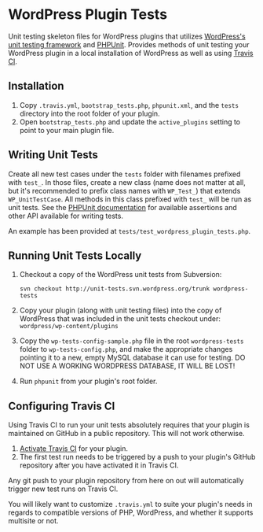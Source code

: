 WordPress Plugin Tests
======================

Unit testing skeleton files for WordPress plugins that utilizes
[WordPress's unit testing framework](http://unit-tests.trac.wordpress.org/browser/trunk)
and [PHPUnit](https://github.com/sebastianbergmann/phpunit/). Provides methods
of unit testing your WordPress plugin in a local installation of WordPress as
well as using [Travis CI](http://travis-ci.org/).

Installation
------------

1. Copy `.travis.yml`, `bootstrap_tests.php`, `phpunit.xml`, and the `tests`
   directory into the root folder of your plugin.
2. Open `bootstrap_tests.php` and update the `active_plugins` setting to point
   to your main plugin file.

Writing Unit Tests
------------------

Create all new test cases under the `tests` folder with filenames prefixed with
`test_`. In those files, create a new class (name does not matter at all, but
it's recommended to prefix class names with `WP_Test_`) that extends
`WP_UnitTestCase`. All methods in this class prefixed with `test_` will be run
as unit tests. See the [PHPUnit documentation](http://www.phpunit.de/manual/current/en/)
for available assertions and other API available for writing tests.

An example has been provided at `tests/test_wordpress_plugin_tests.php`.

Running Unit Tests Locally
--------------------------

1. Checkout a copy of the WordPress unit tests from Subversion:

   ```svn checkout http://unit-tests.svn.wordpress.org/trunk wordpress-tests```

2. Copy your plugin (along with unit testing files) into the copy of WordPress
   that was included in the unit tests checkout under: `wordpress/wp-content/plugins`
3. Copy the `wp-tests-config-sample.php` file in the root `wordpress-tests`
   folder to `wp-tests-config.php`, and make the appropriate changes pointing
   it to a new, empty MySQL database it can use for testing. DO NOT USE A
   WORKING WORDPRESS DATABASE, IT WILL BE LOST!
4. Run `phpunit` from your plugin's root folder.

Configuring Travis CI
---------------------

Using Travis CI to run your unit tests absolutely requires that your plugin
is maintained on GitHub in a public repository. This will not work otherwise.

1. [Activate Travis CI](http://travis-ci.org/profile) for your plugin.
2. The first test run needs to be triggered by a push to your plugin's GitHub
   repository after you have activated it in Travis CI.

Any git push to your plugin repository from here on out will automatically
trigger new test runs on Travis CI.

You will likely want to customize `.travis.yml` to suite your plugin's needs in
regards to compatible versions of PHP, WordPress, and whether it supports
multisite or not.